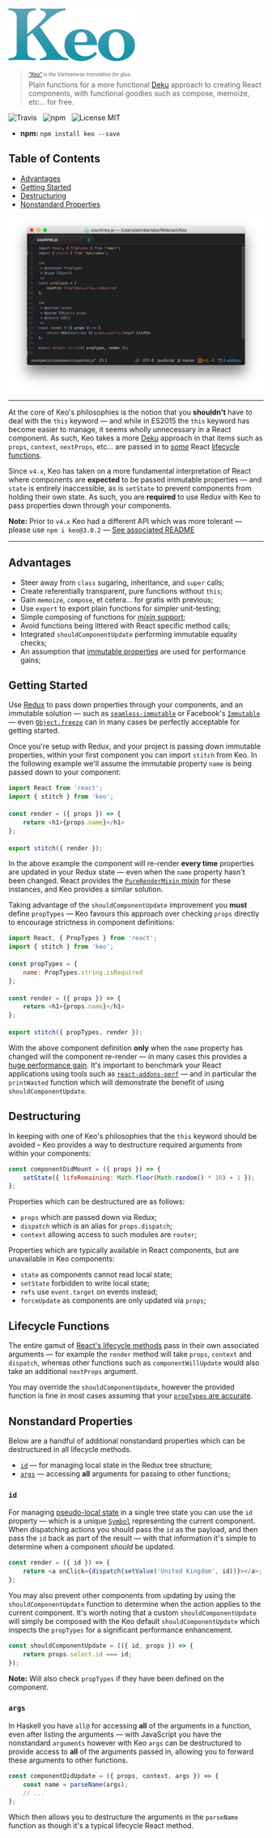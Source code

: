 <img src="media/logo.png" alt="Keo" width="250" />

> <sub><sup>*["Keo"](https://vi.wikipedia.org/wiki/Keo) is the Vietnamese translation for glue.*</sup></sub><br />
> Plain functions for a more functional [Deku](https://github.com/dekujs/deku) approach to creating React components, with functional goodies such as compose, memoize, etc... for free.

![Travis](http://img.shields.io/travis/Wildhoney/Keo.svg?style=flat-square)
&nbsp;
![npm](http://img.shields.io/npm/v/keo.svg?style=flat-square)
&nbsp;
![License MIT](http://img.shields.io/badge/License-MIT-lightgrey.svg?style=flat-square)

* **npm:** `npm install keo --save`

## Table of Contents

* [Advantages](#advantages)
* [Getting Started](#getting-started)
* [Destructuring](#destructuring)
* [Nonstandard Properties](#nonstandard-properties)

<img src="media/screenshot.png" />

---

At the core of Keo's philosophies is the notion that you **shouldn't** have to deal with the `this` keyword &mdash; and while in ES2015 the `this` keyword has become easier to manage, it seems wholly unnecessary in a React component. As such, Keo takes a more [Deku](https://github.com/dekujs/deku) approach in that items such as `props`, `context`, `nextProps`, etc... are passed in to [*some*](#lifecycle-functions) React [lifecycle functions](https://facebook.github.io/react/docs/component-specs.html).

Since `v4.x`, Keo has taken on a more fundamental interpretation of React where components are **expected** to be passed immutable properties &mdash; and `state` is entirely inaccessible, as is `setState` to prevent components from holding their own state. As such, you are **required** to use Redux with Keo to pass properties down through your components.

**Note:** Prior to `v4.x` Keo had a different API which was more tolerant &mdash; please use `npm i keo@3.0.2` &mdash; [See associated README](LEGACY.md)

---

## Advantages

* Steer away from `class` sugaring, inheritance, and `super` calls;
* Create referentially transparent, pure functions without `this`;
* Gain `memoize`, `compose`, et cetera... for gratis with previous;
* Use `export` to export plain functions for simpler unit-testing;
* Simple composing of functions for [*mixin* support](https://github.com/dekujs/deku/issues/174);
* Avoid functions being littered with React specific method calls;
* Integrated `shouldComponentUpdate` performing immutable equality checks;
* An assumption that [immutable properties](http://www.sitepoint.com/immutability-javascript/) are used for performance gains;

## Getting Started

Use [Redux](https://github.com/reactjs/redux) to pass down properties through your components, and an immutable solution &mdash; such as [`seamless-immutable`](https://github.com/rtfeldman/seamless-immutable) or Facebook's [`Immutable`](https://facebook.github.io/immutable-js/) &mdash; even [`Object.freeze`](https://developer.mozilla.org/en-US/docs/Web/JavaScript/Reference/Global_Objects/Object/freeze) can in many cases be perfectly acceptable for getting started.

Once you're setup with Redux, and your project is passing down immutable properties, within your first component you can import `stitch` from Keo. In the following example we'll assume the immutable property `name` is being passed down to your component:

```javascript
import React from 'react';
import { stitch } from 'keo';

const render = ({ props }) => {
    return <h1>{props.name}</h1>
};

export stitch({ render });
```

In the above example the component will re-render **every time** properties are updated in your Redux state &mdash; even when the `name` property hasn't been changed. React provides the [`PureRenderMixin` mixin](https://facebook.github.io/react/docs/pure-render-mixin.html) for these instances, and Keo provides a similar solution.

Taking advantage of the `shouldComponentUpdate` improvement you **must** define `propTypes` &mdash; Keo favours this approach over checking `props` directly to encourage strictness in component definitions:

```javascript
import React, { PropTypes } from 'react';
import { stitch } from 'keo';

const propTypes = {
    name: PropTypes.string.isRequired
};

const render = ({ props }) => {
    return <h1>{props.name}</h1>
};

export stitch({ propTypes, render });
```

With the above component definition **only** when the `name` property has changed will the component re-render &mdash; in many cases this provides a [huge performance gain](https://facebook.github.io/react/docs/advanced-performance.html). It's important to benchmark your React applications using tools such as [`react-addons-perf`](https://facebook.github.io/react/docs/perf.html) &mdash; and in particular the `printWasted` function which will demonstrate the benefit of using `shouldComponentUpdate`.

## Destructuring

In keeping with one of Keo's philosophies that the `this` keyword should be avoided &ndash; Keo provides a way to destructure required arguments from within your components:

```javascript
const componentDidMount = ({ props }) => {
    setState({ lifeRemaining: Math.floor(Math.random() * 10) + 1 });
};
```

Properties which can be destructured are as follows:

* `props` which are passed down via Redux;
* `dispatch` which is an alias for `props.dispatch`;
* `context` allowing access to such modules are `router`;

Properties which are typically available in React components, but are unavailable in Keo components:

* `state` as components cannot read local state;
* `setState` forbidden to write local state;
* `refs` use `event.target` on events instead;
* `forceUpdate` as components are only updated via `props`;

## Lifecycle Functions

The entire gamut of [React's lifecycle methods](https://facebook.github.io/react/docs/component-specs.html) pass in their own associated arguments &mdash; for example the `render` method will take `props`, `context` and `dispatch`, whereas other functions such as `componentWillUpdate` would also take an additional `nextProps` argument.

You may override the `shouldComponentUpdate`, however the provided function is fine in most cases assuming that your [`propTypes` are accurate](#getting-started).

## Nonstandard Properties

Below are a handful of additional nonstandard properties which can be destructured in all lifecycle methods.

* [`id`](#id) &mdash; for managing local state in the Redux tree structure;
* [`args`](#args) &mdash; accessing **all** arguments for passing to other functions;

### `id`

For managing [pseudo-local state](https://github.com/reactjs/redux/issues/159) in a single tree state you can use the `id` property &mdash; which is a unique [`Symbol`](https://developer.mozilla.org/en/docs/Web/JavaScript/Reference/Global_Objects/Symbol) representing the current component. When dispatching actions you should pass the `id` as the payload, and then pass the `id` back as part of the result &mdash; with that information it's simple to determine when a component *should* be updated.

```javascript
const render = ({ id }) => {
    return <a onClick={dispatch(setValue('United Kingdom', id))}></a>;
};
```

You may also prevent other components from updating by using the `shouldComponentUpdate` function to determine when the action applies to the current component. It's worth noting that a custom `shouldComponentUpdate` will simply be composed with the Keo default `shouldComponentUpdate` which inspects the `propTypes` for a significant performance enhancement.

```javascript
const shouldComponentUpdate = (({ id, props }) => {
    return props.select.id === id;
});
```

**Note:** Will also check `propTypes` if they have been defined on the component.

### `args`

In Haskell you have `all@` for accessing **all** of the arguments in a function, even after listing the arguments &mdash; with JavaScript you have the nonstandard `arguments` however with Keo `args` can be destructured to provide access to **all** of the arguments passed in, allowing you to forward these arguments to other functions.

```javascript
const componentDidUpdate = ({ props, context, args }) => {
    const name = parseName(args);
    // ...
};
```

Which then allows you to destructure the arguments in the `parseName` function as though it's a typical lifecycle React method.
